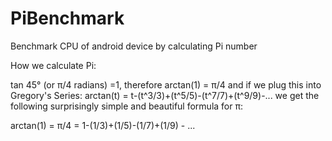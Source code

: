 PiBenchmark
===========

Benchmark CPU of android device by calculating Pi number



How we calculate Pi:

tan 45° (or π/4 radians) =1, therefore 
arctan(1) = π/4
and if we plug this into Gregory's Series: arctan(t) = t-(t^3/3)+(t^5/5)-(t^7/7)+(t^9/9)-... we get the following surprisingly simple and beautiful formula for π: 

arctan(1) = π/4 = 1-(1/3)+(1/5)-(1/7)+(1/9) - ...
